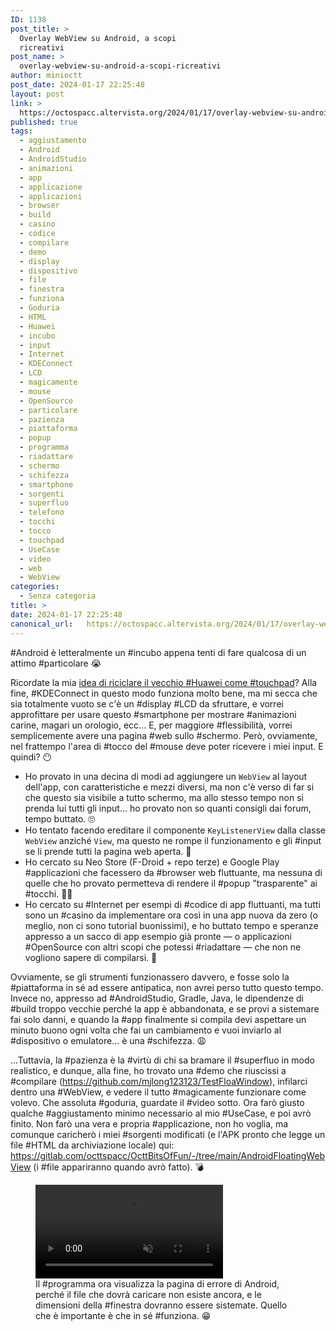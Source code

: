 ```yaml
---
ID: 1138
post_title: >
  Overlay WebView su Android, a scopi
  ricreativi
post_name: >
  overlay-webview-su-android-a-scopi-ricreativi
author: minioctt
post_date: 2024-01-17 22:25:48
layout: post
link: >
  https://octospacc.altervista.org/2024/01/17/overlay-webview-su-android-a-scopi-ricreativi/
published: true
tags:
  - aggiustamento
  - Android
  - AndroidStudio
  - animazioni
  - app
  - applicazione
  - applicazioni
  - browser
  - build
  - casino
  - codice
  - compilare
  - demo
  - display
  - dispositivo
  - file
  - finestra
  - funziona
  - Goduria
  - HTML
  - Huawei
  - incubo
  - input
  - Internet
  - KDEConnect
  - LCD
  - magicamente
  - mouse
  - OpenSource
  - particolare
  - pazienza
  - piattaforma
  - popup
  - programma
  - riadattare
  - schermo
  - schifezza
  - smartphone
  - sorgenti
  - superfluo
  - telefono
  - tocchi
  - tocco
  - touchpad
  - UseCase
  - video
  - web
  - WebView
categories:
  - Senza categoria
title: >
date: 2024-01-17 22:25:48
canonical_url:   https://octospacc.altervista.org/2024/01/17/overlay-webview-su-android-a-scopi-ricreativi/
---
```

<!-- wp:paragraph -->
<p>#Android è letteralmente un #incubo appena tenti di fare qualcosa di un attimo #particolare 😭️</p>
<!-- /wp:paragraph -->

<!-- wp:paragraph -->
<p>Ricordate la mia <a href="https://octospacc.altervista.org/2024/01/04/niente-touchpad">idea di riciclare il vecchio #Huawei come #touchpad</a>? Alla fine, #KDEConnect in questo modo funziona molto bene, ma mi secca che sia totalmente vuoto se c'è un #display #LCD da sfruttare, e vorrei approfittare per usare questo #smartphone per mostrare #animazioni carine, magari un orologio, ecc... E, per maggiore #flessibilità, vorrei semplicemente avere una pagina #web sullo #schermo. Però, ovviamente, nel frattempo l'area di #tocco del #mouse deve poter ricevere i miei input. E quindi? 😶️</p>
<!-- /wp:paragraph -->

<!-- wp:list -->
<ul><!-- wp:list-item -->
<li>Ho provato in una decina di modi ad aggiungere un <code>WebView</code> al layout dell'app, con caratteristiche e mezzi diversi, ma non c'è verso di far si che questo sia visibile a tutto schermo, ma allo stesso tempo non si prenda lui tutti gli input... ho provato non so quanti consigli dai forum, tempo buttato. 🙄️</li>
<!-- /wp:list-item -->

<!-- wp:list-item -->
<li>Ho tentato facendo ereditare il componente <code>KeyListenerView</code> dalla classe <code>WebView</code> anziché <code>View</code>, ma questo ne rompe il funzionamento e gli #input se li prende tutti la pagina web aperta. 🥲️</li>
<!-- /wp:list-item -->

<!-- wp:list-item -->
<li>Ho cercato su Neo Store (F-Droid + repo terze) e Google Play #applicazioni che facessero da #browser web fluttuante, ma nessuna di quelle che ho provato permetteva di rendere il #popup "trasparente" ai #tocchi. 😮‍💨️</li>
<!-- /wp:list-item -->

<!-- wp:list-item -->
<li>Ho cercato su #Internet per esempi di #codice di app fluttuanti, ma tutti sono un #casino da implementare ora così in una app nuova da zero (o meglio, non ci sono tutorial buonissimi), e ho buttato tempo e speranze appresso a un sacco di app esempio già pronte — o applicazioni #OpenSource con altri scopi che potessi #riadattare — che non ne vogliono sapere di compilarsi. 😤️</li>
<!-- /wp:list-item --></ul>
<!-- /wp:list -->

<!-- wp:paragraph -->
<p>Ovviamente, se gli strumenti funzionassero davvero, e fosse solo la #piattaforma in sé ad essere antipatica, non avrei perso tutto questo tempo. Invece no, appresso ad #AndroidStudio, Gradle, Java, le dipendenze di #build troppo vecchie perché la app è abbandonata, e se provi a sistemare fai solo danni, e quando la #app finalmente si compila devi aspettare un minuto buono ogni volta che fai un cambiamento e vuoi inviarlo al #dispositivo o emulatore... è una #schifezza. 😩️</p>
<!-- /wp:paragraph -->

<!-- wp:paragraph -->
<p>...Tuttavia, la #pazienza è la #virtù di chi sa bramare il #superfluo in modo realistico, e dunque, alla fine, ho trovato una #demo che riuscissi a #compilare (<a href="https://github.com/mjlong123123/TestFloaWindow">https://github.com/mjlong123123/TestFloaWindow</a>), infilarci dentro una #WebView, e vedere il tutto #magicamente funzionare come volevo. Che assoluta #goduria, guardate il #video sotto. Ora farò giusto qualche #aggiustamento minimo necessario al mio #UseCase, e poi avrò finito. Non farò una vera e propria #applicazione, non ho voglia, ma comunque caricherò i miei #sorgenti modificati (e l'APK pronto che legge un file #HTML da archiviazione locale) qui: <a href="https://gitlab.com/octtspacc/OcttBitsOfFun/-/tree/main/AndroidFloatingWebView">https://gitlab.com/octtspacc/OcttBitsOfFun/-/tree/main/AndroidFloatingWebView</a> (i #file appariranno quando avrò fatto). 💣️</p>
<!-- /wp:paragraph -->

<!-- wp:paragraph -->
<p></p>
<!-- /wp:paragraph -->

<!-- wp:video {"id":1141} -->
<figure class="wp-block-video"><video controls muted src="{{site.cdnurl}}/assets/uploads/2024/01/VID_2024-01-17-21-54-35-100.mp4"></video><figcaption class="wp-element-caption">Il #programma ora visualizza la pagina di errore di Android, perché il file che dovrà caricare non esiste ancora, e le dimensioni della #finestra dovranno essere sistemate. Quello che è importante è che in sé #funziona. 😁️</figcaption></figure>
<!-- /wp:video -->